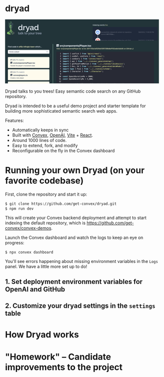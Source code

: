 # dryad

![dryad](dryad_ss.png)

Dryad talks to you trees! Easy semantic code search on any GitHub repository.

Dryad is intended to be a useful demo project and starter template for building more sophisticated
semantic search web apps.

Features:

- Automatically keeps in sync
- Built with [Convex](https://convex.dev), [OpenAI](https://openai.com),
  [Vite](https://vitejs.dev/) + [React](https://react.dev/).
- Around 1000 lines of code.
- Easy to extend, fork, and modify
- Reconfigurable on the fly in the Convex dashboard

# Running your own Dryad (on your favorite codebase)

First, clone the repository and start it up:

    $ git clone https://github.com/get-convex/dryad.git
    $ npm run dev

This will create your Convex backend deployment and attempt
to start indexing the default repository, which is
https://github.com/get-convex/convex-demos.

Launch the Convex dashboard and watch the logs to keep an eye
on progress:

    $ npx convex dashboard

You'll see errors happening about missing environment variables
in the `Logs` panel. We have a little more set up to do!

## 1. Set deployment environment variables for OpenAI and GitHub

## 2. Customize your dryad settings in the `settings` table

# How Dryad works

# "Homework" – Candidate improvements to the project
